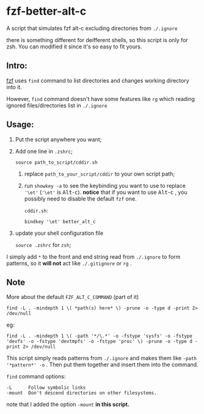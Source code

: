 # fzf-better-alt-c
A script that simulates fzf alt-c excluding directories from `./.ignore`

there is something different for deifferent shells, so this script is only for zsh. You can modified it since it's so easy to fit yours.

## Intro:

[fzf](https://github.com/junegunn/fzf) uses `find` command to list directories and changes working directory into it.

However, `find` command doesn't have some features like `rg` which reading  ignored files/directories list in `./.ignore`

## Usage:

1. Put the script anywhere you want;

2. Add one line in  `.zshrc`;

   ```shell
   source path_to_script/cddir.sh
   ```

   1. replace `path_to_your_script/cddir` to your own script path;

   2. run `showkey -a` to see the keybinding you want to use to replace `'\et'`   (`'\et'`  is <kbd>Alt</kbd>-<kbd>c</kbd>). **notice** that if you want to use <kbd>Alt</kbd>-<kbd>c</kbd> , you possibly need to disable the default `fzf` one.

      `cddir.sh`:

      ```shell
      bindkey '\et' better_alt_c
      ```

3. update your shell configuration file

   `source .zshrc` for `zsh`;

I simply add `*` to the front and end string read from `./.ignore` to form patterns, so it **will not** act like `./.gitignore` or `rg` .

## Note

More about the default `FZF_ALT_C_COMMAND`  (part of it)

```shell
find -L . -mindepth 1 \( *path(s) here* \) -prune -o -type d -print 2> /dev/null
```

eg:

```shell
find -L . -mindepth 1 \( -path '*/\.*' -o -fstype 'sysfs' -o -fstype 'devfs' -o -fstype 'devtmpfs' -o -fstype 'proc' \) -prune -o -type d -print 2> /dev/null 
```

This script simply reads patterns from `./.ignore` and makes them like `-path '*pattern*' -o` . Then put them together and insert them into the command.

`find` command options:

```
-L		Follow symbolic links
-mount 	Don't descend directories on other filesystems.
```

note that I added the option `-mount`  **in this script.**

